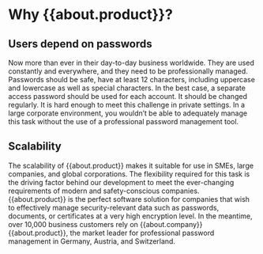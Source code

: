 # Why {{about.product}}?

## Users depend on passwords

Now more than ever in their day-to-day business worldwide. They are used constantly and everywhere, and they need to be professionally managed. Passwords should be safe, have at least 12 characters, including uppercase and lowercase as well as special characters. In the best case, a separate access password should be used for each account. It should be changed regularly. It is hard enough to meet this challenge in private settings. In a large corporate environment, you wouldn’t be able to adequately manage this task without the use of a professional password management tool.

## Scalability

The scalability of {{about.product}} makes it suitable for use in SMEs, large companies, and global corporations. The flexibility required for this task is the driving factor behind our development to meet the ever-changing requirements of modern and safety-conscious companies. {{about.product}} is the perfect software solution for companies that wish to effectively manage security-relevant data such as passwords, documents, or certificates at a very high encryption level. In the meantime, over 10,000 business customers rely on {{about.company}} {{about.product}}, the market leader for professional password management in Germany, Austria, and Switzerland.
